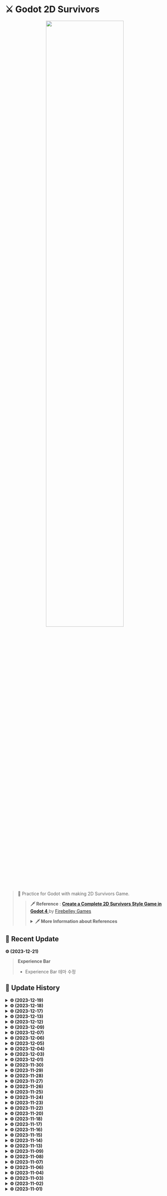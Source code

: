 # ⚔ Godot 2D Survivors
<p align=center><img src = "https://github.com/MinSungJe/Godot2DSurvivors/assets/101497652/07314a6e-8bdb-4f42-b7f0-2cc37720e8ef" width="70%" height="70%"></p>

> 🏹 Practice for Godot with making 2D Survivors Game.  
>>**🗡 Reference** : [ **Create a Complete 2D Survivors Style Game in Godot 4** 
 ](https://www.udemy.com/course/create-a-complete-2d-platformer-in-the-godot-engine/) by [Firebelley Games](https://www.udemy.com/user/firebelley-games/)
>> <details>
>><summary><b>🗡 More Information about References</b></summary>
>>
>> 
>>  
>> 
>></details>


## 📢 Recent Update
**⚙ (2023-12-21)**
> **Experience Bar**
>- Experience Bar 테마 수정

## 🧾 Update History

<details>
<summary><b>⚙ (2023-12-19)</b></summary>

> **Upgrade**
>- Upgrade Card에 in, Hover, discard Animation 추가
>- Upgrade 선택 창에 약간의 Background 추가
</details>

<details>
<summary><b>⚙ (2023-12-18)</b></summary>

> **Theme**
>- NameLabel을 담기 위한 Theme Update(AlternatePanelContainer)
>- Upgrade Panel Theme의 디자인 수정
</details>

<details>
<summary><b>⚙ (2023-12-17)</b></summary>

> **Theme**
>- PanelContainer를 위한 Theme 추가
>- 이제 Upgrade Panel에 푸른색 Panel이 적용됨
</details>

<details>
<summary><b>⚙ (2023-12-13)</b></summary>

> **Upgrade**
>- Sword Damage Upgrade, Axe Damage Upgrade 추가
>- Upgrade Manager의 upgrade_pool을 WeightedTable로 변경 
>- Axe Upgrade를 하지 않으면 Axe Damage Upgrade가 나타나지 않도록 수정
>
> **Floating Text**
>- Floating Text에 format 추가
>- 이제 정수가 아닐 경우 소수점 첫째자리까지 표시함
</details>

<details>
<summary><b>⚙ (2023-12-12)</b></summary>

> **Hit Flash Component**
>- HitFlashComponent 추가
>- Enemy의 체력이 변화하면 반짝이는 효과를 넣어줌
>
> **Enemy**
>- HitFlash 효과 추가
</details>

<details>
<summary><b>⚙ (2023-12-09)</b></summary>

> **Floating Text**
>- FLoating Text 추가
>- Enemy에게 주는 Damage가 표기됨
</details>

<details>
<summary><b>⚙ (2023-12-07)</b></summary>

> **Theme**
>- Theme 생성
>- Font 추가
</details>


<details>
<summary><b>⚙ (2023-12-06)</b></summary>

> **Experience Vial**
>- Animation 추가
</details>

<details>
<summary><b>⚙ (2023-12-05)</b></summary>

> **Wizard Enemy**
>- Animation 추가
</details>

<details>
<summary><b>⚙ (2023-12-04)</b></summary>

> **Weight Tabel**
>- Enemy들의 스폰율을 조절하는 Weight Table Script 추가
>- 이제 여러 Enemy들의 출현 빈도를 조절할 수 있음
</details>

<details>
<summary><b>⚙ (2023-12-03)</b></summary>

> **Enemy**
>- Wizard Enemy 추가
>
>- **Velocity Component**
>- Enemy들의 이동을 관리하는 Velocity Component 추가
>- Max speed와 Acceleration을 조절할 수 있음
</details>

<details>
<summary><b>⚙ (2023-12-01)</b></summary>

> **Enemy**
>- Enemy Death Animation 구현 (DeathComponent 이용)
>- 이동하는 방향에 따라 Sprite가 자연스럽게 반전됨
</details>

<details>
<summary><b>⚙ (2023-11-30)</b></summary>

> **Enemy**
>- Enemy 이동 Animation 추가
>
> **Death Component**
>- Enemy Death Animation 구현을 위한 Death Component 구현
</details>

<details>
<summary><b>⚙ (2023-11-29)</b></summary>

> **Player**
>- Animation 추가
>- 이동하는 방향에 따라 Sprite가 자연스럽게 반전됨
</details>

<details>
<summary><b>⚙ (2023-11-28)</b></summary>

> **Ability**
>- Ability 최대 선택가능 횟수 추가(Sword: 5, Axe: 1)
>- AxeAbility의 쿨다운 증가 (2s -> 3.5s)
</details>

<details>
<summary><b>⚙ (2023-11-27)</b></summary>

> **Upgrade**
>- Axe Ability가 Upgrade UI에 나옴
>- Upgrade UI를 통해 Axe Ability가 적용됨
>- 이제 UpgradeCard가 최대 2개씩 중복없이 나옴
>- Axe는 Ability 분류임 -> 기본공격이 아닌 Upgrade로 추가를 하는 방식
</details>

<details>
<summary><b>⚙ (2023-11-26)</b></summary>

> **Ability**
>- Axe Ability 추가
>- AxeAbility Scene과 AxeAbilityController 추가
>- Axe가 Enemy를 공격함
>- Axe가 플레이어 주위로 회전하며 이동함 (Tween 이용)
</details>

<details>
<summary><b>⚙ (2023-11-25)</b></summary>

> **Enemy Manager**
>- 벽 바깥에서 Enemy가 생성되는 현상 수정
</details>


<details>
<summary><b>⚙ (2023-11-24)</b></summary>

> **TileMap**
>- 벽 타일맵, 바깥 배경 TileMap 추가
>- 이제 벽 타일맵 바깥으로 Entity들이 이동할 수 없음
</details>

<details>
<summary><b>⚙ (2023-11-23)</b></summary>

> **Difficulty**
>- 시간이 지남에 따라 Enemy Spawn rate 증가
>- 5초마다 difficulty 상승
</details>

<details>
<summary><b>⚙ (2023-11-22)</b></summary>

> **Player**
>- HealthBar 추가
>- 현재 체력을 표시함
>
> **UI**
>- EndScreen 추가
>- VictoryScreen과 DefeatScreen을 출력함
</details>

<details>
<summary><b>⚙ (2023-11-20)</b></summary>

> **Scene Tree**
>- Scene Tree 정리
>- Tree에 Entities, Foreground Node2D 생성
>- Entities에는 Player와 Enemy가, Foreground에는 Ability가 위치함
>
> **Player**
>- Health 추가 (HealthComponent 이용)
>- 0.5초 간의 무적시간이 있음
</details>

<details>
<summary><b>⚙ (2023-11-18)</b></summary>

> **Upgrade**
>- Upgrade UI로 나온 UpgradeCard를 누르면 실제로 해당 Upgrade가 적용되도록 변경
</details>

<details>
<summary><b>⚙ (2023-11-17)</b></summary>

> **Upgrade UI**
>- Upgrade UI로 나온 UpgradeCard를 누르면 실제로 누른 Upgrade가 Dictionary에 들어감
>- Upgrade UI가 사라지고 게임은 다시 진행됨
</details>

<details>
<summary><b>⚙ (2023-11-16)</b></summary>

> **Upgrade UI**
>- UpgradeScreen, UpgradeCard 추가
>- LevelUp시, Dictionary에 넣어진 upgrade 정보가 화면에 나옴
>- 게임은 Pause상태가 됨
</details>

<details>
<summary><b>⚙ (2023-11-15)</b></summary>

> **Resources**
>- ability_upgrade script를 가지고 있는 sword_rate Resource 추가
>- id, name, discription을 export variable로 가짐
>
> **Upgrade Manager**
>- Upgrade Manager 추가
>- Experience Manager의 LevelUp 신호를 받아 Upgrade가 진행됨
>- upgrade pool 중 하나를 랜덤으로 골라 Dictionary에 집어넣음
</details>

<details>
<summary><b>⚙ (2023-11-14)</b></summary>

> **Experience Bar**
>- Experience Bar 추가
>- Vial을 먹은 만큼 추가된 Experience Bar가 화면에 보임
</details>

<details>
<summary><b>⚙ (2023-11-13)</b></summary>

> **Components**
>- HitboxComponent와 HurtboxComponent 추가
>- HitboxComponent : SwordAbility를 구성, Layer, Damage 설정
>- HurtboxComponent : BasicEnemy를 구성, Mask, Damage를 HitboxComponent에서 전달받아 HealthComponent의 Damage()를 실행시킴
>- 두 Components를 활용해 Damage 기능 추가
>- 이제 BasicEnemy가 SwordAbility 두 방에 사라짐
</details>

<details>
<summary><b>⚙ (2023-11-09)</b></summary>

> **Experience Vial**
>- Experience Vial 추가
>- Player와 일정 거리 안에 있으면 사라짐
>- Experience Manager, GameEvents(Autoload) 추가
>- Player가 Experience Vial을 먹으면 현재 Experience 수치가 Console에 표시됨
>
> **Components**
>- Composition 기법 활용
>- HealthComponent와 VialDropComponent 추가
>- HealthComponent : 체력 기능을 활용할 수 있음
>- VialDropComponent : 죽고 나서 vial을 떨어뜨릴 수 있음
</details>

<details>
<summary><b>⚙ (2023-11-08)</b></summary>

> **Change Acceleration**
>- GameCamera : 카메라가 조금 더 빠르게 Player에 따라붙음
>- Player : 약간의 가속효과 추가, 이동속도 감소
>- Enemy : 이동속도 감소
>
> **Enemy**
>- 이제 Enemy끼리 완전히 겹쳐지지 않음
>
> **Motion Mode Setting**
>- Player, Enemy의 Motion Mode를 Grounded -> Floating으로 변경
>
> **Time**
>- ArenaTimeManager, ArenaTimeUI 추가
>- 이제 진행 시간이 UI로 표시됨
</details>

<details>
<summary><b>⚙ (2023-11-07)</b></summary>

> **Ability**
>- 이제 Sword Ability가 Enemy를 없앰
>- 이제 Sword Ability가 Enemy 주변에서 적절하게 회전되어 공격함
>
> **Enemy Manager**
>- Enemy Manager 추가
>- 이제 Basic Enemy가 플레이어 주변에서 자동으로 생성됨
</details>

<details>
<summary><b>⚙ (2023-11-06)</b></summary>

> **Ability**
>- Sword Ability Animation 추가
>- 이제 Sword Ability가 Player 주변의 가까운 Enemy에서 나옴
</details>

<details>
<summary><b>⚙ (2023-11-04)</b></summary>

> **Ability**
>- Sword Ability 추가
>- 1.5초마다 검이 나오기만 함 (공격기능 미구현)
</details>

<details>
<summary><b>⚙ (2023-11-03)</b></summary>

> **Enemy**
>- Basic Enemy(Rat) 추가
>- Player를 추적하는 기본적인 Movement 추가
>- Player와 Enemy가 충돌하지 않도록 Layer 설정
</details>

<details>
<summary><b>⚙ (2023-11-02)</b></summary>

> **Player**
>- 기본적인 Movement 추가
>
> **Map**
>- TileMap, TileSet 추가
>
> **Game Camera**
>- GameCamera 추가
>- 이제 GameCamera가 Player를 따라다니며 화면을 움직임
</details>

<details>
<summary><b>⚙ (2023-11-01)</b></summary>

> # ✏ Start of Course
> **Setup**
>- Godot 4 기본 Setup
>- Git Repository 생성
>
> **Player**
>- Player 생성
>- Sprite, CollisionShape 추가
</details>